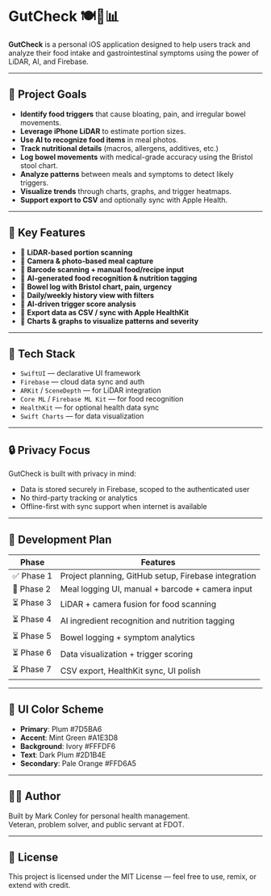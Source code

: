# GutCheck 🍽️💩📊

**GutCheck** is a personal iOS application designed to help users track and analyze their food intake and gastrointestinal symptoms using the power of LiDAR, AI, and Firebase.

---

## 🚀 Project Goals

- **Identify food triggers** that cause bloating, pain, and irregular bowel movements.
- **Leverage iPhone LiDAR** to estimate portion sizes.
- **Use AI to recognize food items** in meal photos.
- **Track nutritional details** (macros, allergens, additives, etc.)
- **Log bowel movements** with medical-grade accuracy using the Bristol stool chart.
- **Analyze patterns** between meals and symptoms to detect likely triggers.
- **Visualize trends** through charts, graphs, and trigger heatmaps.
- **Support export to CSV** and optionally sync with Apple Health.

---

## 🧠 Key Features

- 🔹 **LiDAR-based portion scanning**
- 🔹 **Camera & photo-based meal capture**
- 🔹 **Barcode scanning + manual food/recipe input**
- 🔹 **AI-generated food recognition & nutrition tagging**
- 🔹 **Bowel log with Bristol chart, pain, urgency**
- 🔹 **Daily/weekly history view with filters**
- 🔹 **AI-driven trigger score analysis**
- 🔹 **Export data as CSV / sync with Apple HealthKit**
- 🔹 **Charts & graphs to visualize patterns and severity**

---

## 🧰 Tech Stack

- `SwiftUI` — declarative UI framework
- `Firebase` — cloud data sync and auth
- `ARKit` / `SceneDepth` — for LiDAR integration
- `Core ML` / `Firebase ML Kit` — for food recognition
- `HealthKit` — for optional health data sync
- `Swift Charts` — for data visualization

---

## 🔒 Privacy Focus

GutCheck is built with privacy in mind:
- Data is stored securely in Firebase, scoped to the authenticated user
- No third-party tracking or analytics
- Offline-first with sync support when internet is available

---

## 📅 Development Plan

| Phase         | Features                                                   |
|---------------|------------------------------------------------------------|
| ✅ Phase 1    | Project planning, GitHub setup, Firebase integration        |
| 🚧 Phase 2    | Meal logging UI, manual + barcode + camera input           |
| ⏳ Phase 3    | LiDAR + camera fusion for food scanning                    |
| ⏳ Phase 4    | AI ingredient recognition and nutrition tagging             |
| ⏳ Phase 5    | Bowel logging + symptom analytics                          |
| ⏳ Phase 6    | Data visualization + trigger scoring                        |
| ⏳ Phase 7    | CSV export, HealthKit sync, UI polish                      |

---

## 🎨 UI Color Scheme

- **Primary**: Plum #7D5BA6
- **Accent**: Mint Green #A1E3D8
- **Background**: Ivory #FFFDF6
- **Text**: Dark Plum #2D1B4E
- **Secondary**: Pale Orange #FFD6A5

---

## 🙋‍♂️ Author

Built by Mark Conley for personal health management.  
Veteran, problem solver, and public servant at FDOT.

---

## 📄 License

This project is licensed under the MIT License — feel free to use, remix, or extend with credit.
